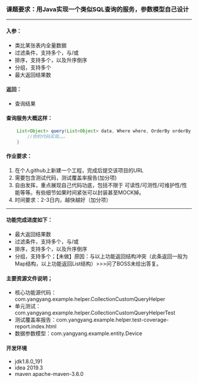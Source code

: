 ### 课题要求：用Java实现一个类似SQL查询的服务，参数模型自己设计
***
 #### 入参：
  - 类比某张表内全量数据
  - 过滤条件，支持多个，与/或
  - 排序，支持多个，以及升序倒序
  - 分组，支持多个
  - 最大返回结果数
  
#### 返回：
  - 查询结果
#### 查询服务大概这样：
```java
    List<Object> query(List<Object> data, Where where, OrderBy orderBy, GroupBy groupBy, Limit limit) {
        //你的代码实现。。。
    }
```

#### 作业要求：
 1. 在个人github上新建一个工程，完成后提交该项目的URL
 2. 需要包含测试代码，测试覆盖率报告(加分项)
 3. 自由发挥，重点展现自己代码功底，包括不限于 可读性/可测性/可维护性/性能等等。有些细节如果时间紧张可以封装甚至MOCK掉。
 4. 时间要求：2-3日内，越快越好（加分项）
***
#### 功能完成进度如下：
- 最大返回结果数
- 过滤条件，支持多个，与/或
- 排序，支持多个，以及升序倒序
- 分组，支持多个；【未做】原因：与以上功能返回结构冲突（此条返回一般为Map结构，以上功能返回List结构）>>>问了BOSS未给出答复。
#### 主要资源文件说明；
- 核心功能源代码：com.yangyang.example.helper.CollectionCustomQueryHelper
- 单元测试：com.yangyang.example.helper.CollectionCustomQueryHelperTest
- 测试覆盖率报告：com.yangyang.example.helper.test-coverage-report.index.html
- 数据参数模型：com.yangyang.example.entity.Device
#### 开发环境
- jdk1.8.0_191
- idea 2019.3
- maven apache-maven-3.6.0
